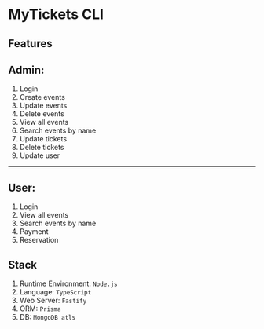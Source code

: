 # MyTickets CLI

## Features
Admin:
-------
1. Login
2. Create events
3. Update events
4. Delete events
5. View all events
6. Search events by name
7. Update tickets
8. Delete tickets
9. Update user
---------------------------------
User:
------

1. Login
2.  View all events
3. Search events by name
4. Payment
5. Reservation



## Stack
1. Runtime Environment: `Node.js`
2. Language: `TypeScript`
3. Web Server: `Fastify`
4. ORM: `Prisma`
5. DB: `MongoDB atls`





